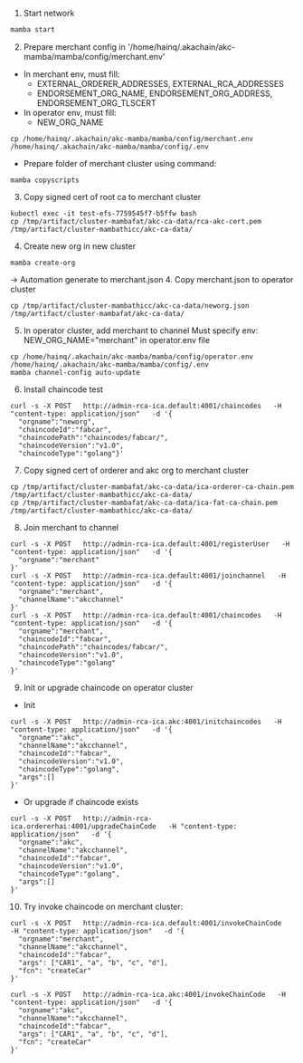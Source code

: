 1. Start network
```bash
mamba start
```
2. Prepare merchant config in '/home/hainq/.akachain/akc-mamba/mamba/config/merchant.env'
- In merchant env, must fill:
  - EXTERNAL_ORDERER_ADDRESSES, EXTERNAL_RCA_ADDRESSES
  - ENDORSEMENT_ORG_NAME, ENDORSEMENT_ORG_ADDRESS, ENDORSEMENT_ORG_TLSCERT
- In operator env, must fill:
  - NEW_ORG_NAME
```
cp /home/hainq/.akachain/akc-mamba/mamba/config/merchant.env /home/hainq/.akachain/akc-mamba/mamba/config/.env
```
- Prepare folder of merchant cluster using command:
```
mamba copyscripts
```
3. Copy signed cert of root ca to merchant cluster
```
kubectl exec -it test-efs-7759545f7-b5ffw bash
cp /tmp/artifact/cluster-mambafat/akc-ca-data/rca-akc-cert.pem /tmp/artifact/cluster-mambathicc/akc-ca-data/
```

4. Create new org in new cluster
```
mamba create-org
```
-> Automation generate to merchant.json
4. Copy merchant.json to operator cluster
```
cp /tmp/artifact/cluster-mambathicc/akc-ca-data/neworg.json /tmp/artifact/cluster-mambafat/akc-ca-data/
```
5. In operator cluster, add merchant to channel
Must specify env: NEW_ORG_NAME="merchant" in operator.env file
```
cp /home/hainq/.akachain/akc-mamba/mamba/config/operator.env /home/hainq/.akachain/akc-mamba/mamba/config/.env
mamba channel-config auto-update
```

6. Install chaincode test
```
curl -s -X POST   http://admin-rca-ica.default:4001/chaincodes   -H "content-type: application/json"   -d '{
  "orgname":"neworg",
  "chaincodeId":"fabcar",
  "chaincodePath":"chaincodes/fabcar/",
  "chaincodeVersion":"v1.0",
  "chaincodeType":"golang"}'
```

7. Copy signed cert of orderer and akc org to merchant cluster
```
cp /tmp/artifact/cluster-mambafat/akc-ca-data/ica-orderer-ca-chain.pem /tmp/artifact/cluster-mambathicc/akc-ca-data/
cp /tmp/artifact/cluster-mambafat/akc-ca-data/ica-fat-ca-chain.pem /tmp/artifact/cluster-mambathicc/akc-ca-data/
```

8. Join merchant to channel
```
curl -s -X POST   http://admin-rca-ica.default:4001/registerUser   -H "content-type: application/json"   -d '{
  "orgname":"merchant"
}'
curl -s -X POST   http://admin-rca-ica.default:4001/joinchannel   -H "content-type: application/json"   -d '{
  "orgname":"merchant",
  "channelName":"akcchannel"
}'
curl -s -X POST   http://admin-rca-ica.default:4001/chaincodes   -H "content-type: application/json"   -d '{
  "orgname":"merchant",
  "chaincodeId":"fabcar",
  "chaincodePath":"chaincodes/fabcar/",
  "chaincodeVersion":"v1.0",
  "chaincodeType":"golang"
}'
```

9. Init or upgrade chaincode on operator cluster
- Init
```
curl -s -X POST   http://admin-rca-ica.akc:4001/initchaincodes   -H "content-type: application/json"   -d '{
  "orgname":"akc",
  "channelName":"akcchannel",
  "chaincodeId":"fabcar",
  "chaincodeVersion":"v1.0",
  "chaincodeType":"golang",
  "args":[]
}'
```
- Or upgrade if chaincode exists
```
curl -s -X POST   http://admin-rca-ica.ordererhai:4001/upgradeChainCode   -H "content-type: application/json"   -d '{
  "orgname":"akc",
  "channelName":"akcchannel",
  "chaincodeId":"fabcar",
  "chaincodeVersion":"v1.0",
  "chaincodeType":"golang",
  "args":[]
}'
```

10. Try invoke chaincode on merchant cluster:
```
curl -s -X POST   http://admin-rca-ica.default:4001/invokeChainCode   -H "content-type: application/json"   -d '{
  "orgname":"merchant",
  "channelName":"akcchannel",
  "chaincodeId":"fabcar",
  "args": ["CAR1", "a", "b", "c", "d"],
  "fcn": "createCar"
}'

curl -s -X POST   http://admin-rca-ica.akc:4001/invokeChainCode   -H "content-type: application/json"   -d '{
  "orgname":"akc",
  "channelName":"akcchannel",
  "chaincodeId":"fabcar",
  "args": ["CAR1", "a", "b", "c", "d"],
  "fcn": "createCar"
}'
```
